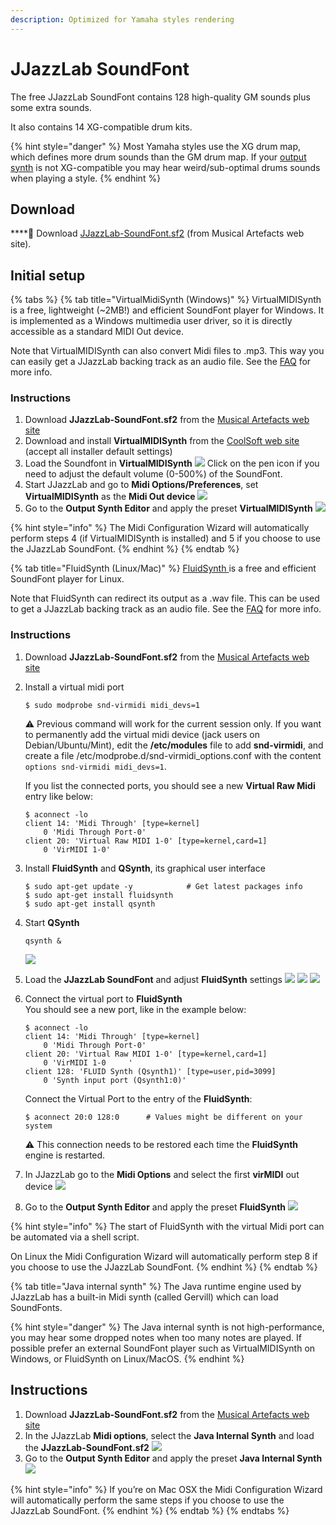 ```yaml
---
description: Optimized for Yamaha styles rendering
---
```


# JJazzLab SoundFont

The free JJazzLab SoundFont contains 128 high-quality GM sounds plus some extra sounds. 

It also contains 14 XG-compatible drum kits.

{% hint style="danger" %}
Most Yamaha styles use the XG drum map, which defines more drum sounds than the GM drum map. If your [output synth]() is not XG-compatible you may hear weird/sub-optimal drums sounds when playing a style. 
{% endhint %}

## Download <a id="high-quality-sounds"></a>

\*\*\*\*📂 Download [JJazzLab-SoundFont.sf2](https://musical-artifacts.com/artifacts/1036) \(from Musical Artefacts web site\).

## Initial setup

{% tabs %}
{% tab title="VirtualMidiSynth \(Windows\)" %}
VirtualMIDISynth is a free, lightweight \(~2MB!\) and efficient SoundFont player for Windows. It is implemented as a Windows multimedia user driver, so it is directly accessible as a standard MIDI Out device.

Note that VirtualMIDISynth can also convert Midi files to .mp3. This way you can easily get a JJazzLab backing track as an audio file. See the [FAQ](https://www.jjazzlab.com/en/doc/faq#generate-mp3) for more info.

### Instructions

1. Download **JJazzLab-SoundFont.sf2** from the [Musical Artefacts web site](https://musical-artifacts.com/artifacts/1036) 
2. Download and install **VirtualMIDISynth** from the [CoolSoft web site](https://coolsoft.altervista.org/virtualmidisynth) \(accept all installer default settings\) 
3. Load the Soundfont in **VirtualMIDISynth**  ![](../.gitbook/assets/vms-loadsoundfont.png)  Click on the pen icon if you need to adjust the default volume \(0-500%\) of the SoundFont. 
4. Start JJazzLab and go to **Midi Options/Preferences**, set **VirtualMIDISynth** as the **Midi Out device**  ![](../.gitbook/assets/vms-setmididevice.png)  
5. Go to the **Output Synth Editor** and apply the preset **VirtualMIDISynth** ![](../.gitbook/assets/outputsynth-presetvms.png) 

{% hint style="info" %}
The Midi Configuration Wizard will automatically perform steps 4 \(if VirtualMIDISynth is installed\) and 5 if you choose to use the JJazzLab SoundFont.
{% endhint %}
{% endtab %}

{% tab title="FluidSynth \(Linux/Mac\)" %}
[FluidSynth ](https://www.fluidsynth.org/)is a free and efficient SoundFont player for Linux.

Note that FluidSynth can redirect its output as a .wav file. This can be used to get a JJazzLab backing track as an audio file. See the [FAQ](https://www.jjazzlab.com/en/doc/faq#generate-mp3) for more info.

### Instructions

1. Download **JJazzLab-SoundFont.sf2** from the [Musical Artefacts web site](https://musical-artifacts.com/artifacts/1036) 
2. Install a virtual midi port

   ```text
   $ sudo modprobe snd-virmidi midi_devs=1
   ```

   ⚠ Previous command will work for the current session only. If you want to permanently add the virtual midi device \(jack users on Debian/Ubuntu/Mint\), edit the **/etc/modules** file to add **snd-virmidi**, and create a file /etc/modprobe.d/snd-virmidi\_options.conf with the content `options snd-virmidi midi_devs=1`.  
  
    If you list the connected ports, you should see a new **Virtual Raw Midi** entry like below:

   ```text
   $ aconnect -lo  
   client 14: 'Midi Through' [type=kernel]  
       0 'Midi Through Port-0'  
   client 20: 'Virtual Raw MIDI 1-0' [type=kernel,card=1]  
       0 'VirMIDI 1-0' 
   ```

3. Install **FluidSynth** and **QSynth**, its graphical user interface

   ```text
   $ sudo apt-get update -y            # Get latest packages info
   $ sudo apt-get install fluidsynth
   $ sudo apt-get install qsynth
   ```

4. Start **QSynth**  

   ```text
   qsynth &
   ```

   ![](../.gitbook/assets/fluidsynth-qsynth.png)   

5. Load the **JJazzLab SoundFont** and adjust **FluidSynth** settings    ![](../.gitbook/assets/qsynth-loadsoundfont.png) ![](../.gitbook/assets/qsynth-midisettings.png)  ![](../.gitbook/assets/qsynth-audiosettings.png)   
6. Connect the virtual port to **FluidSynth**  
    You should see a new port, like in the example below:

   ```text
   $ aconnect -lo
   client 14: 'Midi Through' [type=kernel]
       0 'Midi Through Port-0'
   client 20: 'Virtual Raw MIDI 1-0' [type=kernel,card=1]
       0 'VirMIDI 1-0     '
   client 128: 'FLUID Synth (Qsynth1)' [type=user,pid=3099]
       0 'Synth input port (Qsynth1:0)'
   ```

    Connect the Virtual Port to the entry of the **FluidSynth**:

   ```text
   $ aconnect 20:0 128:0      # Values might be different on your system
   ```

   ⚠ This connection needs to be restored each time the **FluidSynth** engine is restarted.  

7. In JJazzLab go to the **Midi Options** and select the first **virMIDI** out device   ![](../.gitbook/assets/fluidsynth-setmididevice.png)  
8. Go to the **Output Synth Editor** and apply the preset **FluidSynth**  ![](../.gitbook/assets/outputsynth-presetfluidsynth.png) 

{% hint style="info" %}
The start of FluidSynth with the virtual Midi port can be automated via a shell script.

On Linux the Midi Configuration Wizard will automatically perform step 8 if you choose to use the JJazzLab SoundFont.
{% endhint %}
{% endtab %}

{% tab title="Java internal synth" %}
The Java runtime engine used by JJazzLab has a built-in Midi synth \(called Gervill\) which can load SoundFonts. 

{% hint style="danger" %}
The Java internal synth is not high-performance, you may hear some dropped notes when too many notes are played. If possible prefer an external SoundFont player such as VirtualMIDISynth on Windows, or FluidSynth on Linux/MacOS.
{% endhint %}

## Instructions <a id="setup-instructions"></a>

1. Download **JJazzLab-SoundFont.sf2** from the [Musical Artefacts web site](https://musical-artifacts.com/artifacts/1036) 
2. In the JJazzLab **Midi options**, select the **Java Internal Synth** and load the **JJazzLab-SoundFont.sf2**  ![](../.gitbook/assets/loadsoundfont-javasynth.png)  
3. Go to the **Output Synth Editor** and apply the preset **Java Internal Synth** ![](../.gitbook/assets/outputsynth-presetjavasynth.png) 

{% hint style="info" %}
If you’re on Mac OSX the Midi Configuration Wizard will automatically perform the same steps if you choose to use the JJazzLab SoundFont.
{% endhint %}
{% endtab %}
{% endtabs %}

